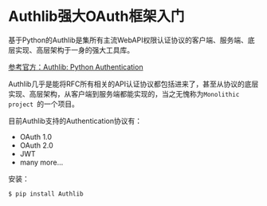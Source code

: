 # Authlib强大OAuth框架入门

基于Python的Authlib是集所有主流WebAPI权限认证协议的客户端、服务端、底层实现、高层架构于一身的强大工具库。

[参考官方：Authlib: Python Authentication](https://docs.authlib.org/en/latest/)

Authlib几乎是能将RFC所有相关的API认证协议都包括进来了，甚至从协议的底层实现、高层架构，从客户端到服务端都能实现的，当之无愧称为`Monolithic project `的一个项目。

目前Authlib支持的Authentication协议有：
- OAuth 1.0
- OAuth 2.0
- JWT
- many more...

安装：
```py
$ pip install Authlib
```